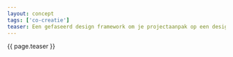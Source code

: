 ```yaml
---
layout: concept
tags: ['co-creatie']
teaser: Een gefaseerd design framework om je projectaanpak op een design manier vorm te geven.
---
```

{{ page.teaser }}